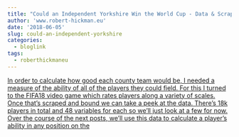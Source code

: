 ```yaml
---
title: "Could an Independent Yorkshire Win the World Cup - Data & Scraping"
author: 'www.robert-hickman.eu'
date: '2018-06-05'
slug: could-an-independent-yorkshire
categories:
  - bloglink
tags:
  - roberthickmaneu
---
```


[In order to calculate how good each county team would be, I needed a measure of the ability of all of the players they could field. For this I turned to the FIFA18 video game which rates players along a variety of scales. Once that’s scraped and bound we can take a peek at the data. There’s 18k players in total and 48 variables for each so we’ll just look at a few for now. Over the course of the next posts, we’ll use this data to calculate a player’s ability in any position on the<i class="fas fa-external-link-alt"></i>](http://www.robert-hickman.eu/post/yorkshire_world_cup_1/)

